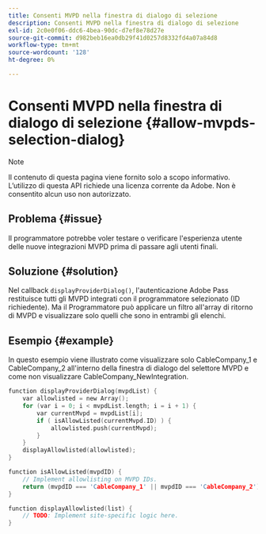 ```yaml
---
title: Consenti MVPD nella finestra di dialogo di selezione
description: Consenti MVPD nella finestra di dialogo di selezione
exl-id: 2c0e0f06-ddc6-4bea-90dc-d7ef8e78d27e
source-git-commit: d982beb16ea0db29f41d0257d8332fd4a07a84d8
workflow-type: tm+mt
source-wordcount: '128'
ht-degree: 0%

---
```


# Consenti MVPD nella finestra di dialogo di selezione {#allow-mvpds-selection-dialog}

>[!NOTE]
>
>Il contenuto di questa pagina viene fornito solo a scopo informativo. L’utilizzo di questa API richiede una licenza corrente da Adobe. Non è consentito alcun uso non autorizzato.

## Problema {#issue}

Il programmatore potrebbe voler testare o verificare l&#39;esperienza utente delle nuove integrazioni MVPD prima di passare agli utenti finali.

## Soluzione {#solution}

Nel callback `displayProviderDialog()`, l&#39;autenticazione Adobe Pass restituisce tutti gli MVPD integrati con il programmatore selezionato (ID richiedente). Ma il Programmatore può applicare un filtro all&#39;array di ritorno di MVPD e visualizzare solo quelli che sono in entrambi gli elenchi.

## Esempio {#example}

In questo esempio viene illustrato come visualizzare solo CableCompany_1 e CableCompany_2 all&#39;interno della finestra di dialogo del selettore MVPD e come non visualizzare CableCompany_NewIntegration.

```C
function displayProviderDialog(mvpdList) {
    var allowlisted = new Array();
    for (var i = 0; i < mvpdList.length; i = i + 1) {
        var currentMvpd = mvpdList[i];
        if ( isAllowListed(currentMvpd.ID) ) {
            allowlisted.push(currentMvpd);
        }
    }
    displayAllowlisted(allowlisted);
}

function isAllowListed(mvpdID) {
    // Implement allowlisting on MVPD IDs.
    return (mvpdID === 'CableCompany_1' || mvpdID === 'CableCompany_2');
}

function displayAllowlisted(list) {
    // TODO: Implement site-specific logic here.
}
```

<!--
**Related Information**
* [Prevent MVPDs from appearing in the Selection Dialog](/help/authentication/prevent-mvpd-selectn-dialog.md)
* **Code Samples**
* [Programmer integration guide](/help/authentication/programmer-integration-guide-overview.md)
-->
